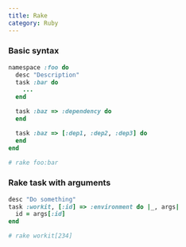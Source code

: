 ```yaml
---
title: Rake
category: Ruby
---
```


### Basic syntax

```rb
namespace :foo do
  desc "Description"
  task :bar do
    ...
  end

  task :baz => :dependency do
  end

  task :baz => [:dep1, :dep2, :dep3] do
  end
end

# rake foo:bar
```

### Rake task with arguments

```rb
desc "Do something"
task :workit, [:id] => :environment do |_, args|
  id = args[:id]
end

# rake workit[234]
```
